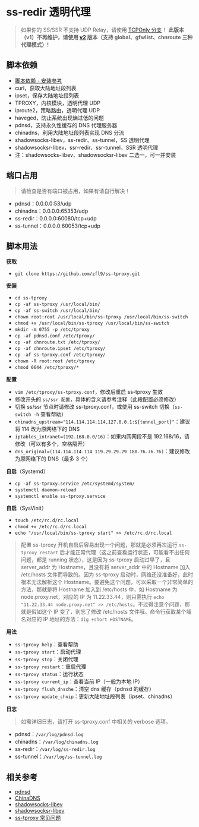 # ss-redir 透明代理
> 如果你的 SS/SSR 不支持 UDP Relay，请使用 [TCPOnly 分支](https://github.com/zfl9/ss-tproxy/tree/v1-tcponly)！
**此版本（v1）不再维护，请使用 [v2](https://github.com/zfl9/ss-tproxy/tree/v2-master) 版本（支持 global、gfwlist、chnroute 三种代理模式）!**

## 脚本依赖
- [脚本依赖 - 安装参考](https://www.zfl9.com/ss-redir.html#%E5%AE%89%E8%A3%85%E4%BE%9D%E8%B5%96)
- curl，获取大陆地址段列表
- ipset，保存大陆地址段列表
- TPROXY，内核模块，透明代理 UDP
- iproute2，策略路由，透明代理 UDP
- haveged，防止系统出现熵过低的问题
- pdnsd，支持永久性缓存的 DNS 代理服务器
- chinadns，利用大陆地址段列表实现 DNS 分流
- shadowsocks-libev，ss-redir、ss-tunnel，SS 透明代理
- shadowsocksr-libev，ssr-redir、ssr-tunnel，SSR 透明代理
- 注：shadowsocks-libev、shadowsocksr-libev 二选一，可一并安装

## 端口占用
> 请检查是否有端口被占用，如果有请自行解决！

- pdnsd：0.0.0.0:53/udp
- chinadns：0.0.0.0:65353/udp
- ss-redir：0.0.0.0:60080/tcp+udp
- ss-tunnel：0.0.0.0:60053/tcp+udp

## 脚本用法
**获取**
- `git clone https://github.com/zfl9/ss-tproxy.git`

**安装**
- `cd ss-tproxy`
- `cp -af ss-tproxy /usr/local/bin/`
- `cp -af ss-switch /usr/local/bin/`
- `chown root:root /usr/local/bin/ss-tproxy /usr/local/bin/ss-switch`
- `chmod +x /usr/local/bin/ss-tproxy /usr/local/bin/ss-switch`
- `mkdir -m 0755 -p /etc/tproxy`
- `cp -af pdnsd.conf /etc/tproxy/`
- `cp -af chnroute.txt /etc/tproxy/`
- `cp -af chnroute.ipset /etc/tproxy/`
- `cp -af ss-tproxy.conf /etc/tproxy/`
- `chown -R root:root /etc/tproxy`
- `chmod 0644 /etc/tproxy/*`

**配置**
- `vim /etc/tproxy/ss-tproxy.conf`，修改后重启 ss-tproxy 生效
- 修改开头的 `ss/ssr 配置`，具体的含义请参考注释（此段配置必须修改）
- 切换 ss/ssr 节点时请修改 ss-tproxy.conf，或使用 ss-switch 切换（`ss-switch -h` 查看帮助）
- `chinadns_upstream="114.114.114.114,127.0.0.1:${tunnel_port}"`：建议将 114 改为原网络下的 DNS
- `iptables_intranet=(192.168.0.0/16)`：如果内网网段不是 192.168/16，请修改（可以有多个，空格隔开）
- `dns_original=(114.114.114.114 119.29.29.29 180.76.76.76)`：建议修改为原网络下的 DNS（最多 3 个）

**自启**（Systemd）
- `cp -af ss-tproxy.service /etc/systemd/system/`
- `systemctl daemon-reload`
- `systemctl enable ss-tproxy.service`

**自启**（SysVinit）
- `touch /etc/rc.d/rc.local`
- `chmod +x /etc/rc.d/rc.local`
- `echo "/usr/local/bin/ss-tproxy start" >> /etc/rc.d/rc.local`

> 配置 ss-tproxy 开机自启后容易出现一个问题，那就是必须再次运行 `ss-tproxy restart` 后才能正常代理（这之前查看运行状态，可能看不出任何问题，都是 running 状态），这是因为 ss-tproxy 启动过早了，且 server_addr 为 Hostname，且没有将 server_addr 中的 Hostname 加入 /etc/hosts 文件而导致的。因为 ss-tproxy 启动时，网络还没准备好，此时根本无法解析这个 Hostname。要避免这个问题，可以采取一个非常简单的方法，那就是将 Hostname 加入到 /etc/hosts 中，如 Hostname 为 node.proxy.net，对应的 IP 为 11.22.33.44，则只需执行 `echo "11.22.33.44 node.proxy.net" >> /etc/hosts`。不过得注意个问题，那就是假如这个 IP 变了，别忘了修改 /etc/hosts 文件哦。命令行获取某个域名对应的 IP 地址的方法：`dig +short HOSTNAME`。

**用法**
- `ss-tproxy help`：查看帮助
- `ss-tproxy start`：启动代理
- `ss-tproxy stop`：关闭代理
- `ss-tproxy restart`：重启代理
- `ss-tproxy status`：运行状态
- `ss-tproxy current_ip`：查看当前 IP（一般为本地 IP）
- `ss-tproxy flush_dnsche`：清空 dns 缓存（pdnsd 的缓存）
- `ss-tproxy update_chnip`：更新大陆地址段列表（ipset、chinadns）

**日志**
> 如需详细日志，请打开 ss-tproxy.conf 中相关的 verbose 选项。

- pdnsd：`/var/log/pdnsd.log`
- chinadns：`/var/log/chinadns.log`
- ss-redir：`/var/log/ss-redir.log`
- ss-tunnel：`/var/log/ss-tunnel.log`

## 相关参考
- [pdnsd](http://members.home.nl/p.a.rombouts/pdnsd/index.html)
- [ChinaDNS](https://github.com/shadowsocks/ChinaDNS)
- [shadowsocks-libev](https://github.com/shadowsocks/shadowsocks-libev)
- [shadowsocksr-libev](https://github.com/shadowsocksr-backup/shadowsocksr-libev)
- [ss-tproxy 常见问题](https://www.zfl9.com/ss-redir.html#%E5%B8%B8%E8%A7%81%E9%97%AE%E9%A2%98)
